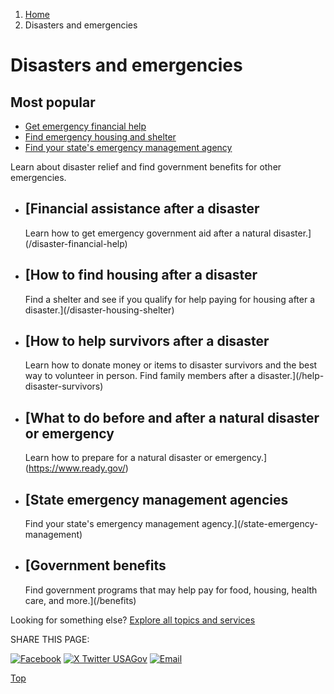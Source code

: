 1. [Home](/)
2. Disasters and emergencies

Disasters and emergencies
=========================

Most popular
------------

* [Get emergency financial help](/disaster-financial-help)
* [Find emergency housing and shelter](/disaster-housing-shelter)
* [Find your state's emergency management agency](/state-emergency-management)

Learn about disaster relief and find government benefits for other emergencies.

* [Financial assistance after a disaster
  -------------------------------------

  Learn how to get emergency government aid after a natural disaster.](/disaster-financial-help)
* [How to find housing after a disaster
  ------------------------------------

  Find a shelter and see if you qualify for help paying for housing after a disaster.](/disaster-housing-shelter)
* [How to help survivors after a disaster
  --------------------------------------

  Learn how to donate money or items to disaster survivors and the best way to volunteer in person. Find family members after a disaster.](/help-disaster-survivors)
* [What to do before and after a natural disaster or emergency
  -----------------------------------------------------------

  Learn how to prepare for a natural disaster or emergency.](https://www.ready.gov/)
* [State emergency management agencies
  -----------------------------------

  Find your state's emergency management agency.](/state-emergency-management)
* [Government benefits
  -------------------

  Find government programs that may help pay for food, housing, health care, and more.](/benefits)

Looking for something else?
[Explore all topics and services](/#all-topics-header)

SHARE THIS PAGE:

[![Facebook](/themes/custom/usagov/images/social-media-icons/Facebook_Icon.svg)](https://www.facebook.com/sharer/sharer.php?u=https://www.usa.gov/disasters-and-emergencies&v=3)
[![X Twitter USAGov](/themes/custom/usagov/images/social-media-icons/X_Twitter_Icon.svg?version=2)](https://twitter.com/intent/tweet?source=webclient&text=https://www.usa.gov/disasters-and-emergencies)
[![Email](/themes/custom/usagov/images/social-media-icons/Email_Icon.svg?version=2)](mailto:?subject=https://www.usa.gov/disasters-and-emergencies)

[Top](#main-content)